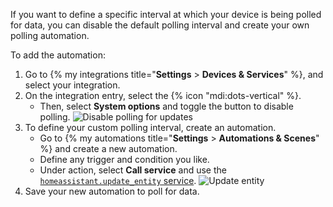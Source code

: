 

If you want to define a specific interval at which your device is being polled for data, you can disable the default polling interval and create your own polling automation.

To add the automation:

1. Go to {% my integrations title="**Settings** > **Devices & Services**" %}, and select your integration.
2. On the integration entry, select the {% icon "mdi:dots-vertical" %}.
   - Then, select **System options** and toggle the button to disable polling.
   ![Disable polling for updates](/images/screenshots/custom_polling_01.png)
3. To define your custom polling interval, create an automation.
   - Go to {% my automations title="**Settings** > **Automations & Scenes**" %} and create a new automation.
   - Define any trigger and condition you like.
   - Under action, select **Call service** and use the [`homeassistant.update_entity` service](/integrations/homeassistant/#service-homeassistantupdate_entity).
   ![Update entity](/images/screenshots/custom_polling_02.png)
4. Save your new automation to poll for data.
